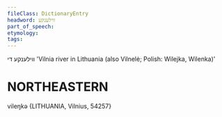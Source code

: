 ```yaml
---
fileClass: DictionaryEntry
headword: ווילענקע
part_of_speech: 
etymology: 
tags: 
---
```

ווילענקע
די
'Vilnia river in Lithuania (also Vilnelė; Polish: Wilejka, Wilenka)'

NORTHEASTERN
==============

vileŋkə {LITHUANIA, Vilnius, 54257}